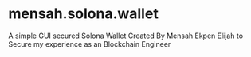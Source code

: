 # mensah.solona.wallet
A simple GUI secured Solona Wallet Created By Mensah Ekpen Elijah to Secure my experience as an Blockchain Engineer
